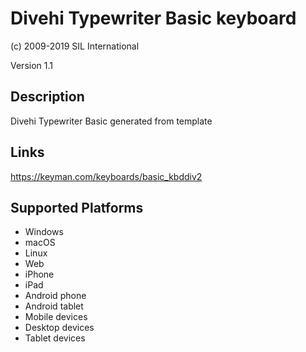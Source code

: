 Divehi Typewriter Basic keyboard
==============

(c) 2009-2019 SIL International

Version 1.1

Description
-----------

Divehi Typewriter Basic generated from template

Links
-----
https://keyman.com/keyboards/basic_kbddiv2

Supported Platforms
-------------------
 * Windows
 * macOS
 * Linux
 * Web
 * iPhone
 * iPad
 * Android phone
 * Android tablet
 * Mobile devices
 * Desktop devices
 * Tablet devices


